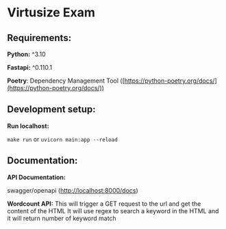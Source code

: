# Virtusize Exam 

## Requirements:

**Python:** ^3.10

**Fastapi:** ^0.110.1

**Poetry**: Dependency Management Tool ([https://python-poetry.org/docs/](https://python-poetry.org/docs/))


## Development setup:

**Run localhost:**

`make run` or `uvicorn main:app --reload`


## Documentation:
**API Documentation:**

swagger/openapi ([http://localhost:8000/docs](http://localhost:8000/docs))

**Wordcount API:**
This will trigger a GET request to the url and get the content of the HTML
It will use regex to search a keyword in the HTML and it will return number of keyword match